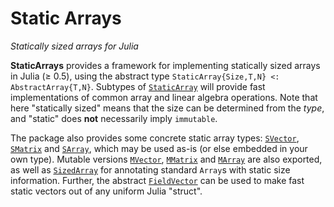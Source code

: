 # Static Arrays
*Statically sized arrays for Julia*

**StaticArrays** provides a framework for implementing statically sized arrays
in Julia (≥ 0.5), using the abstract type `StaticArray{Size,T,N} <: AbstractArray{T,N}`.
Subtypes of [`StaticArray`](@ref) will provide fast implementations of common array and
linear algebra operations. Note that here "statically sized" means that the
size can be determined from the *type*, and "static" does **not** necessarily
imply `immutable`.

The package also provides some concrete static array types: [`SVector`](@ref), [`SMatrix`](@ref)
and [`SArray`](@ref), which may be used as-is (or else embedded in your own type).
Mutable versions [`MVector`](@ref), [`MMatrix`](@ref) and [`MArray`](@ref) are also exported, as well
as [`SizedArray`](@ref) for annotating standard `Array`s with static size information.
Further, the abstract [`FieldVector`](@ref) can be used to make fast static vectors
out of any uniform Julia "struct".

